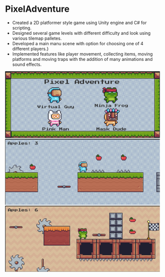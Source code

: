 # PixelAdventure
- Created a 2D platformer style game using Unity engine and C# for scripting.
- Designed several game levels with different difficulty and look using various tilemap palletes.
- Developed a main manu scene with option for choosing one of 4 different players.}
- Implemented features like player movement, collecting items, moving platforms and moving traps with the addition of many animations and sound effects.

![Preview](ReadmeImages/MainMenu.png)
![Preview](ReadmeImages/Level1.png)
![Preview](ReadmeImages/Level2.png)
